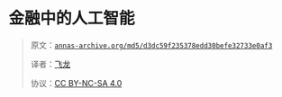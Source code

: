 # 金融中的人工智能

> 原文：[`annas-archive.org/md5/d3dc59f235378edd30befe32733e0af3`](https://annas-archive.org/md5/d3dc59f235378edd30befe32733e0af3)
>
> 译者：[飞龙](https://github.com/wizardforcel)
>
> 协议：[CC BY-NC-SA 4.0](http://creativecommons.org/licenses/by-nc-sa/4.0/)

